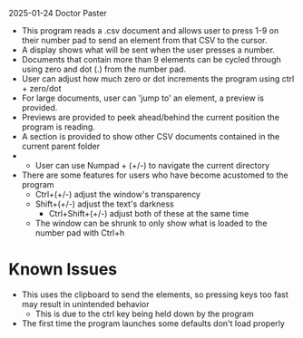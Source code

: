 2025-01-24
Doctor Paster

- This program reads a .csv document and allows user to press 1-9 on their number pad to send an element from that CSV to the cursor.
- A display shows what will be sent when the user presses a number.
- Documents that contain more than 9 elements can be cycled through using zero and dot (.) from the number pad.
- User can adjust how much zero or dot increments the program using ctrl + zero/dot
- For large documents, user can 'jump to' an element, a preview is provided. 
- Previews are provided to peek ahead/behind the current position the program is reading. 
- A section is provided to show other CSV documents contained in the current parent folder
- - User can use Numpad + (+/-) to navigate the current directory
- There are some features for users who have become acustomed to the program
  - Ctrl+(+/-) adjust the window's transparency
  - Shift+(+/-) adjust the text's darkness
    - Ctrl+Shift+(+/-) adjust both of these at the same time
  - The window can be shrunk to only show what is loaded to the number pad with Ctrl+h

# Known Issues
- This uses the clipboard to send the elements, so pressing keys too fast may result in unintended behavior
  - This is due to the ctrl key being held down by the program
- The first time the program launches some defaults don't load properly
